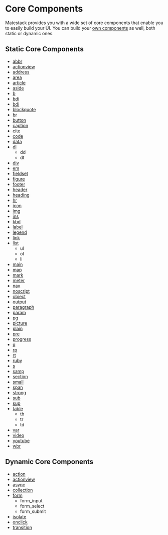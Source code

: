 # Core Components

Matestack provides you with a wide set of core components that enable you to easily build your UI.
You can build your [own components](/docs/extend/README.md) as well, both static or dynamic ones.

## Static Core Components

- [abbr](/docs/components/abbr.md)
- [actionview](/docs/components/actionview.md)
- [address](/docs/components/address.md)
- [area](/docs/components/area.md)
- [article](/docs/components/article.md)
- [aside](/docs/components/aside.md)
- [b](/docs/components/b.md)
- [bdi](/docs/components/bdi.md)
- [bdi](/docs/components/bdo.md)
- [blockquote](/docs/components/blockquote.md)
- [br](/docs/components/br.md)
- [button](/docs/components/button.md)
- [caption](/docs/components/caption.md)
- [cite](/docs/components/cite.md)
- [code](/docs/components/code.md)
- [data](/docs/components/data.md)
- [dl](/docs/components/dl.md)
  - dd
  - dt
- [div](/docs/components/div.md)
- [em](/docs/components/em.md)
- [fieldset](/docs/components/fieldset.md)
- [figure](/docs/components/figure.md)
- [footer](/docs/components/footer.md)
- [header](/docs/components/header.md)
- [heading](/docs/components/heading.md)
- [hr](/docs/components/hr.md)
- [icon](/docs/components/icon.md)
- [img](/docs/components/img.md)
- [ins](/docs/components/ins.md)
- [kbd](/docs/components/kbd.md)
- [label](/docs/components/label.md)
- [legend](/docs/components/legend.md)
- [link](/docs/components/link.md)
- [list](/docs/components/list.md)
  - ul
  - ol
  - li
- [main](/docs/components/main.md)
- [map](/docs/components/map.md)
- [mark](/docs/components/mark.md)
- [meter](/docs/components/meter.md)
- [nav](/docs/components/nav.md)
- [noscript](/docs/components/noscript.md)
- [object](/docs/components/object.md)
- [output](/docs/components/output.md)
- [paragraph](/docs/components/paragraph.md)
- [param](/docs/components/param.md)
- [pg](/docs/components/pg.md)
- [picture](/docs/components/picture.md)
- [plain](/docs/components/plain.md)
- [pre](/docs/components/pre.md)
- [progress](/docs/components/progress.md)
- [q](/docs/components/q.md)
- [rp](/docs/components/rt.md)
- [rt](/docs/components/rb.md)
- [ruby](/docs/components/ruby.md)
- [s](/docs/components/s.md)
- [samp](/docs/components/samp.md)
- [section](/docs/components/section.md)
- [small](/docs/components/small.md)
- [span](/docs/components/span.md)
- [strong](/docs/components/strong.md)
- [sub](/docs/components/sub.md)
- [sup](/docs/components/sup.md)
- [table](/docs/components/table.md)
  - th
  - tr
  - td
- [var](/docs/components/var.md)
- [video](/docs/components/video.md)
- [youtube](/docs/components/youtube.md)
- [wbr](/docs/components/wbr.md)

## Dynamic Core Components

- [action](/docs/components/action.md)
- [actionview](/docs/components/actionview.md)
- [async](/docs/components/async.md)
- [collection](/docs/components/collection.md)
- [form](/docs/components/form.md)
  - form_input
  - form_select
  - form_submit
- [isolate](/docs/components/isolate.md)
- [onclick](/docs/components/onclick.md)
- [transition](/docs/components/transition.md)
